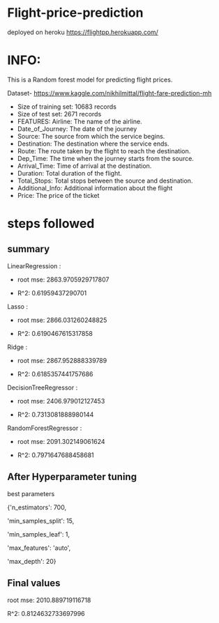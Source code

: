 # Flight-price-prediction
deployed on heroku
https://flightpp.herokuapp.com/

 # INFO:
 This is a Random forest model for predicting flight prices.
  
  Dataset- https://www.kaggle.com/nikhilmittal/flight-fare-prediction-mh
  
- Size of training set: 10683 records
- Size of test set: 2671 records
- FEATURES: Airline: The name of the airline.
- Date_of_Journey: The date of the journey
- Source: The source from which the service begins.
- Destination: The destination where the service ends.
- Route: The route taken by the flight to reach the destination.
- Dep_Time: The time when the journey starts from the source.
- Arrival_Time: Time of arrival at the destination.
- Duration: Total duration of the flight.
- Total_Stops: Total stops between the source and destination.
- Additional_Info: Additional information about the flight
- Price: The price of the ticket

 # steps followed
 
 ## summary
 
LinearRegression : 

- root mse: 2863.9705929717807
 
 - R^2: 0.61959437290701
 
Lasso : 

 - root mse: 2866.031260248825
 
 - R^2: 0.6190467615317858
 
Ridge : 

 - root mse: 2867.952888339789
 
 - R^2: 0.6185357441757686
 
DecisionTreeRegressor :

 - root mse: 2406.979012127453

 - R^2: 0.7313081888980144

RandomForestRegressor : 
 
 - root mse: 2091.302149061624
 
 - R^2: 0.7971647688458681

## After Hyperparameter tuning
best parameters

{'n_estimators': 700,

'min_samples_split': 15,

'min_samples_leaf': 1,

'max_features': 'auto',

'max_depth': 20}
 
 ## Final values 
root mse: 2010.889719116718

R^2: 0.8124632733697996
 
 
